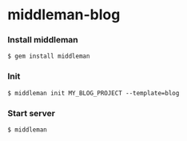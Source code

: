 middleman-blog
==============
### Install middleman

```
$ gem install middleman
```


### Init

```
$ middleman init MY_BLOG_PROJECT --template=blog
```


### Start server

```
$ middleman
```
